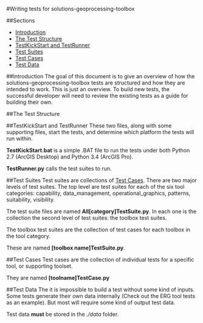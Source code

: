 #Writing tests for solutions-geoprocessing-toolbox

##Sections
* [Introduction](#introduction)
* [The Test Structure](#the-test-structure)
* [TestKickStart and TestRunner](testkickstart-and-testrunner)
* [Test Suites](#test-suites)
* [Test Cases](#test-cases)
* [Test Data](#test-data)

##Introduction
The goal of this document is to give an overview of how the solutions-geoprocessing-toolbox tests are structured and how they are intended to work. This is just an overview. To build new tests, the successful developer will need to review the existing tests as a guide for building their own.

##The Test Structure

##TestKickStart and TestRunner
These two files, along with some supporting files, start the tests, and determine which platform the tests will run within.

**TestKickStart.bat** is a simple .BAT file to run the tests under both Python 2.7 (ArcGIS Desktop) and Python 3.4 (ArcGIS Pro).

**TestRunner.py** calls the test suites to run.

##Test Suites
Test suites are collections of [Test Cases](#test-cases). There are two major levels of test suites. The top level are test suites for each of the six tool categories: capability, data_management, operational_graphics, patterns, suitability, visibility. 

The test suite files are named **All[category]TestSuite.py**. In each one is the collection the second level of test suites: the toolbox test suites.

The toolbox test suites are the collection of test cases for each toolbox in the tool category.

These are named **[toolbox name]TestSuite.py**. 

##Test Cases
Test cases are the collection of individual tests for a specific tool, or supporting toolset.

They are named **[toolname]TestCase.py**

##Test Data
The it is impossible to build a test without some kind of inputs. Some tests generate their own data internally (Check out the ERG tool tests as an example). But most will require some kind of output test data.

Test data **must** be stored in the *./data* folder.

